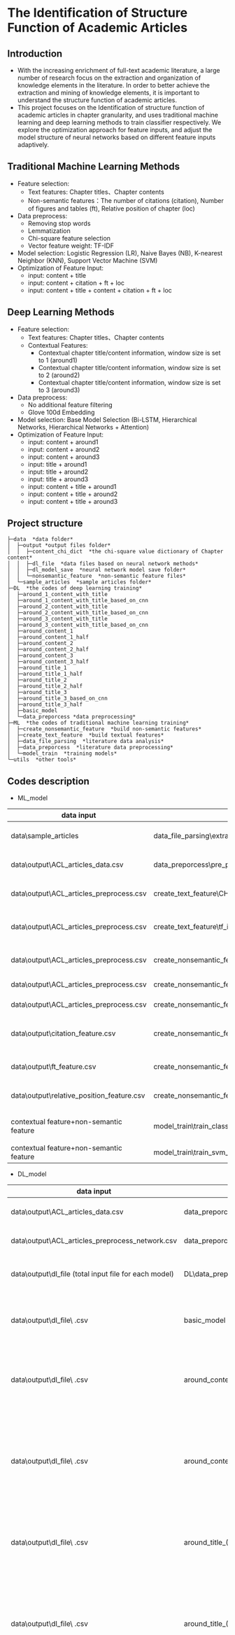 # The Identification of Structure Function of Academic Articles

## Introduction
* With the increasing enrichment of full-text academic literature, a large number of research focus on the extraction and organization of knowledge elements in the literature. In order to better achieve the extraction and mining of knowledge elements, it is important to understand the structure function of academic articles.
* This project focuses on the Identification of structure function of academic articles in chapter granularity, and uses traditional machine learning and deep learning methods to train classifier respectively. We explore the optimization approach for feature inputs, and adjust the model structure of neural networks based on different feature inputs adaptively.

## Traditional Machine Learning Methods
* Feature selection: 
  * Text features: Chapter titles、Chapter contents
  * Non-semantic features：The number of citations (citation), Number of figures and tables (ft), Relative position of chapter (loc)
* Data preprocess: 
  * Removing stop words
  * Lemmatization
  * Chi-square feature selection
  * Vector feature weight: TF-IDF
* Model selection: Logistic Regression (LR), Naive Bayes (NB), K-nearest Neighbor (KNN), Support Vector Machine (SVM)
* Optimization of Feature Input: 
  * input: content + title
  * input: content + citation + ft + loc
  * input: content + title + content + citation + ft + loc

## Deep Learning Methods
* Feature selection:
  * Text features: Chapter titles、Chapter contents
  * Contextual Features:
    * Contextual chapter title/content information, window size is set to 1 (around1)
    * Contextual chapter title/content information, window size is set to 2 (around2)
    * Contextual chapter title/content information, window size is set to 3 (around3)
* Data preprocess: 
  * No additional feature filtering
  * Glove 100d Embedding
* Model selection: Base Model Selection (Bi-LSTM, Hierarchical Networks, Hierarchical Networks + Attention)
* Optimization of Feature Input: 
  * input: content + around1
  * input: content + around2
  * input: content + around3
  * input: title + around1
  * input: title + around2
  * input: title + around3
  * input: content + title + around1
  * input: content + title + around2
  * input: content + title + around3

## Project structure
    ├─data  *data folder*
    │  ├─output *output files folder*
    │  │  ├─content_chi_dict  *the chi-square value dictionary of Chapter content*
    │  │  ├─dl_file  *data files based on neural network methods*
    │  │  ├─dl_model_save  *neural network model save folder*
    │  │  └─nonsemantic_feature  *non-semantic feature files*
    │  └─sample_articles  *sample articles folder*
    ├─DL  *the codes of deep learning training*
    │  ├─around_1_content_with_title
    │  ├─around_1_content_with_title_based_on_cnn
    │  ├─around_2_content_with_title
    │  ├─around_2_content_with_title_based_on_cnn
    │  ├─around_3_content_with_title
    │  ├─around_3_content_with_title_based_on_cnn
    │  ├─around_content_1
    │  ├─around_content_1_half
    │  ├─around_content_2
    │  ├─around_content_2_half
    │  ├─around_content_3
    │  ├─around_content_3_half
    │  ├─around_title_1
    │  ├─around_title_1_half
    │  ├─around_title_2
    │  ├─around_title_2_half
    │  ├─around_title_3
    │  ├─around_title_3_based_on_cnn
    │  ├─around_title_3_half
    │  ├─basic_model
    │  └─data_preporcess *data preprocessing*
    ├─ML  *the codes of traditional machine learning training*
    │  ├─create_nonsemantic_feature  *build non-semantic features*
    │  ├─create_text_feature  *build textual features*
    │  ├─data_file_parsing  *literature data analysis*
    │  ├─data_preporcess  *literature data preprocessing*
    │  └─model_train  *training models*
    └─utils  *other tools*

## Codes description
* ML_model

data input  | code files | data output | description
 ----- | ----- | ----- | -----
data\sample_articles  | data_file_parsing\extract_section_info.py | data\output\ACL_articles_data.csv | extracting the information of articles
data\output\ACL_articles_data.csv  | data_preporcess\pre_process.py | data\output\ACL_articles_preprocess.csv | preprocessing text information
data\output\ACL_articles_preprocess.csv | create_text_feature\CHI_calculate.py | data\output\CHI-40%-new.txt | acquiring chi-square value dictionary
data\output\ACL_articles_preprocess.csv  | create_text_feature\tf_idf_calculate.py | data\output\tfidf-vector-content.csv | acquiring text vectors of chapter content
data\output\ACL_articles_preprocess.csv  | create_nonsemantic_feature\citation_feature.py | data\output\citation_feature.csv | acquiring the feature of citation
data\output\ACL_articles_preprocess.csv  | create_nonsemantic_feature\ft_feature.py | data\output\ft_feature.csv | acquiring the feature of ft
data\output\ACL_articles_preprocess.csv  | create_nonsemantic_feature\relative_position_feature.py | data\output\relative_position_feature.csv | acquiring the feature of loc
data\output\citation_feature.csv  | create_nonsemantic_feature\create_random.py | data\output\nonsemantic_feature\citation-100.csv | generating feature vectors of citation
data\output\ft_feature.csv  | create_nonsemantic_feature\create_random.py | data\output\nonsemantic_feature\ft-100.csv | generating feature vectors of ft
data\output\relative_position_feature.csv  | create_nonsemantic_feature\create_random.py | data\output\nonsemantic_feature\loc-100.csv | generating feature vectors of loc
contextual feature+non-semantic feature | model_train\train_classifier.py | \ | training model(LR、NB、KNN)
contextual feature+non-semantic feature  | model_train\train_svm_classifier.py | \ | training model(SVM)

* DL_model

data input  | code files | data output | description
 ----- | ----- | ----- | -----
data\output\ACL_articles_data.csv  | data_preporcess\pre_process_network.py | data\output\ACL_articles_preprocess_network.csv | preprocessing text information
data\output\ACL_articles_preprocess_network.csv  | data_preporcess\create_around_data.py | data\output\dl_file (Input data of deep learning models) | generating total input file(.csv)
data\output\dl_file (total input file for each model) | DL\data_preporcess\split_data.py | data\output\dl_file (training validing and testing files) | generating data files after data division(.csv)
data\output\dl_file\\ .csv  | basic_model | model.pkl | base neural network model training (Bi-LSTM, HAN, HAN+Attention, CNN)
data\output\dl_file\\ .csv  | around_content_(1/2/3) | model.pkl | based on chapter content, fusing contextual information with different window sizes
data\output\dl_file\\ .csv  | around_content_(1/2/3)_half | model.pkl | based on chapter content, fusing contextual information with different window sizes (forward chapters or backward chapters)
data\output\dl_file\\ .csv  | around_title_(1/2/3) | model.pkl | based on chapter title, fusing contextual information with different window sizes
data\output\dl_file\\ .csv  | around_title_(1/2/3)_half | model.pkl | based on chapter title, fusing contextual information with different window sizes (forward chapters or backward chapters)
data\output\dl_file\\ .csv  | around_title_3_based_on_cnn | model.pkl | based on the chapter title, the fusion window size of contextual information is set to 3, and the cnn model is adopted as the fusion model
data\output\dl_file\\ .csv  | around_(1/2/3)_content_with_title | model.pkl | based on chapter title and content，fusing contextual information with different window sizes
data\output\dl_file\\ .csv  | around_(1/2/3)_content_with_title_based_on_cnn | model.pkl | based on chapter title and content，fusing contextual information with different window sizes, and the cnn model is adopted as the fusion model

## Operating environment
* python==3.8.10
* pytorch==1.9.0
* cuda==10.0.130
* cudatoolkit==10.2.89
* libsvm==3.25
* scikit-learn==0.24.2
* nltk==3.6.2
* prefetch-generator==1.0.1

## 运行说明
* glove 100d Link https://pan.baidu.com/s/1zcgfnqTl5uElMvUh6tYg_A (ybse) After downloading, put the file in the fold (data\output\dl_file).
* Run train_classifier.py, the default is the LR model, you can change the model by setting the classifier parameter in line 116, and the training result defaults to five-fold cross-validation.
* In all the code folders of the neural network, train_me.py is the model training script, apply_model.py is the model testing script, please run separately, and the generated model is saved in data\output\dl_model_save.
* All scripts should be run in the folder where it is located.
* Note when running the ML\create_text_feature\tf_idf_calculate.py script, you need to refer to https://blog.csdn.net/weixin_30711917/article/details/95900602 to make a simple modification to the text.py script in site-packages\sklearn\feature_extraction to ensure correct string slicing when using the TfidfVectorizer function.

## Citation
Please cite the following paper if you use this codes and dataset in your work.

>Bowen Ma, Chengzhi Zhang, Yuzhuo Wang, Sanhong Deng. Enhancing Identification of Structure Function of Academic Articles Using Contextual Information. Scientometrics, 2022, 127(2): 885–925. [[doi]](https://doi.org/10.1007/s11192-021-04225-1)  [[arXiv]](http://arxiv.org/abs/2111.14110)
